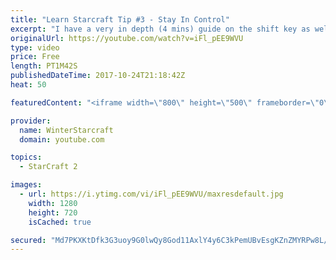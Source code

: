 ```yaml
---
title: "Learn Starcraft Tip #3 - Stay In Control"
excerpt: "I have a very in depth (4 mins) guide on the shift key as well here https://www.youtube.com/watch?v=7x9pHr544oY"
originalUrl: https://youtube.com/watch?v=iFl_pEE9WVU
type: video
price: Free
length: PT1M42S
publishedDateTime: 2017-10-24T21:18:42Z
heat: 50

featuredContent: "<iframe width=\"800\" height=\"500\" frameborder=\"0\" src=\"https://www.youtube.com/embed/iFl_pEE9WVU\" allow=\"accelerometer; autoplay; encrypted-media; gyroscope; picture-in-picture\" allowfullscreen></iframe>"

provider:
  name: WinterStarcraft
  domain: youtube.com

topics:
  - StarCraft 2

images:
  - url: https://i.ytimg.com/vi/iFl_pEE9WVU/maxresdefault.jpg
    width: 1280
    height: 720
    isCached: true

secured: "Md7PKXKtDfk3G3uoy9G0lwQy8God11AxlY4y6C3kPemUBvEsgKZnZMYRPw8L/hCZGS/Z04tFOGcz5lkEO2IaQ03+SgasQeYYx4MkDjB+ewSjsNdh+2KE1itKtJyb24r1M9gPzIE3xWmmldjQq7K9AnfRR4IVKnug+Ifm9ZEdiDPfRpWKpovplKTvljeI6pyXvCHGvyiSWPtpRdPpzA8G8If34T6IrYrddJ3pJsPel6S0JPnrKXhUWPfxMStihYiKUU1CcBqgiLT7lFR7mF0FhdZy5DdW8qNr+IA6liOudFnVZJv/Del44qyki5NDPlhVVIFuAlJvwuhTWTpmdDPQdETeGIslrRywYXRDJjNM4yn5Bjc/v43wky2HXxXaaY4tN0Aw/EVNKhmkMZQ+dVBUX1AzcpMnHoKs7igRbvc4RoA=;ouLK9uSzJ4+NKkVXS/WaHQ=="
---
```


